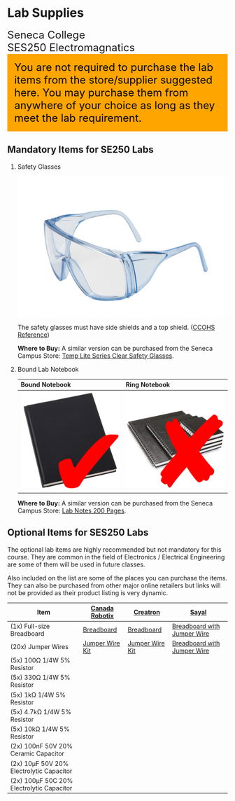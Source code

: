 # Lab Supplies

<font size="5">
Seneca College</br>
SES250 Electromagnatics
</font>

<div style="padding: 15px; border: 1px solid orange; background-color: orange; color: black;">
<font size="5">You are not required to purchase the lab items from the store/supplier suggested here. You may purchase them from anywhere of your choice as long as they meet the lab requirement.</font>
</div>

## Mandatory Items for SE250 Labs

1. Safety Glasses

    ![Safety Glasses](instruction-safety-glasses.png)

    The safety glasses must have side shields and a top shield. ([CCOHS Reference](https://www.ccohs.ca/oshanswers/prevention/ppe/glasses.html))

    **Where to Buy:** A similar version can be purchased from the Seneca Campus Store: [Temp Lite Series Clear Safety Glasses](https://www.bkstr.com/senecacollegestore/product/temp-lite-series-clear-safety-glasses-615167-1).

1. Bound Lab Notebook

    | Bound Notebook | Ring Notebook |
    | --- | --- |
    | ![Right: Bound Notebook](instruction-notebook-bound.png) | ![Wrong: Ring Notebook](instruction-notebook-ring.png) |

    **Where to Buy:** A similar version can be purchased from the Seneca Campus Store: [Lab Notes 200 Pages](https://www.bkstr.com/senecacollegestore/product/lab-notes-200-pages-110015-1).

## Optional Items for SES250 Labs

The optional lab items are highly recommended but not mandatory for this course. They are common in the field of Electronics / Electrical Engineering are some of them will be used in future classes.

Also included on the list are some of the places you can purchase the items. They can also be purchased from other major online retailers but links will not be provided as their product listing is very dynamic.

| Item | [Canada Robotix](https://www.canadarobotix.com/) | [Creatron](https://www.creatroninc.com/) | [Sayal](https://sayal.com/) |
| --- | --- | --- | --- |
| (1x) Full-size Breadboard | [Breadboard](https://www.canadarobotix.com/products/160) | [Breadboard](https://www.creatroninc.com/product/full-size-breadboard-white/) | [Breadboard with Jumper Wire](https://secure.sayal.com/STORE4/prodetails.php?SKU=162075) |
| (20x) Jumper Wires | [Jumper Wire Kit](https://www.canadarobotix.com/products/158) | [Jumper Wire Kit](https://www.creatroninc.com/product/22awg-hookup-wire-box-140pcs/) | [Breadboard with Jumper Wire](https://secure.sayal.com/STORE4/prodetails.php?SKU=162075) |
| (5x) 100Ω 1/4W 5% Resistor | | | |
| (5x) 330Ω 1/4W 5% Resistor | | | |
| (5x) 1kΩ 1/4W 5% Resistor | | | |
| (5x) 4.7kΩ 1/4W 5% Resistor | | | |
| (5x) 10kΩ 1/4W 5% Resistor | | | |
| (2x) 100nF 50V 20% Ceramic Capacitor | | | |
| (2x) 10μF 50V 20% Electrolytic Capacitor | | | |
| (2x) 100μF 50C 20% Electrolytic Capacitor | | | |